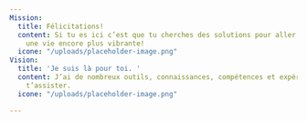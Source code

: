 ```yaml
---
Mission:
  title: Félicitations!
  content: Si tu es ici c’est que tu cherches des solutions pour aller mieux ou vivre
    une vie encore plus vibrante!
  icone: "/uploads/placeholder-image.png"
Vision:
  title: 'Je suis là pour toi. '
  content: J’ai de nombreux outils, connaissances, compétences et expériences pour
    t’assister.
  icone: "/uploads/placeholder-image.png"

---
```

